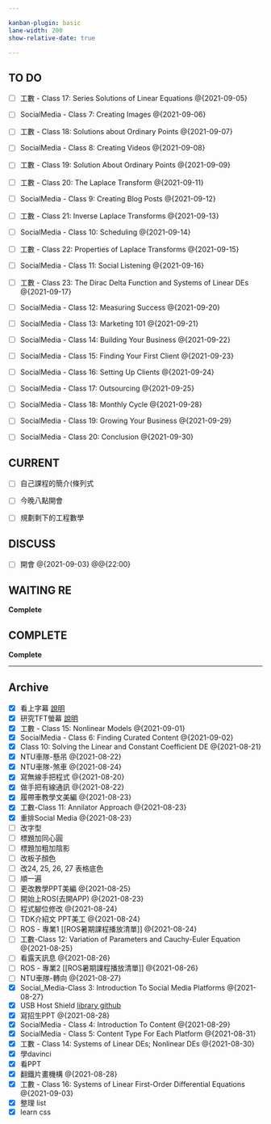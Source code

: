 ```yaml
---

kanban-plugin: basic
lane-width: 200
show-relative-date: true

---
```


## TO DO

- [ ] 工數 - Class 17: Series Solutions of Linear Equations @{2021-09-05}
- [ ] SocialMedia - Class 7: Creating Images @{2021-09-06}
- [ ] 工數 - Class 18: Solutions about Ordinary Points @{2021-09-07}
- [ ] SocialMedia - Class 8: Creating Videos @{2021-09-08}
- [ ] 工數 - Class 19: Solution About Ordinary Points @{2021-09-09}
- [ ] 工數 - Class 20: The Laplace Transform @{2021-09-11}
- [ ] SocialMedia - Class 9: Creating Blog Posts @{2021-09-12}
- [ ] 工數 - Class 21: Inverse Laplace Transforms @{2021-09-13}
- [ ] SocialMedia - Class 10: Scheduling @{2021-09-14}
- [ ] 工數 - Class 22: Properties of Laplace Transforms @{2021-09-15}
- [ ] SocialMedia - Class 11: Social Listening @{2021-09-16}
- [ ] 工數 - Class 23: The Dirac Delta Function and Systems of Linear DEs @{2021-09-17}
- [ ] SocialMedia - Class 12: Measuring Success @{2021-09-20}
- [ ] SocialMedia - Class 13: Marketing 101 @{2021-09-21}
- [ ] SocialMedia - Class 14: Building Your Business @{2021-09-22}
- [ ] SocialMedia - Class 15: Finding Your First Client @{2021-09-23}
- [ ] SocialMedia - Class 16: Setting Up Clients @{2021-09-24}
- [ ] SocialMedia - Class 17: Outsourcing @{2021-09-25}
- [ ] SocialMedia - Class 18: Monthly Cycle @{2021-09-28}
- [ ] SocialMedia - Class 19: Growing Your Business @{2021-09-29}
- [ ] SocialMedia - Class 20: Conclusion @{2021-09-30}


## CURRENT

- [ ] 自己課程的簡介(條列式
- [ ] 今晚八點開會
- [ ] 規劃剩下的工程數學


## DISCUSS

- [ ] 開會 @{2021-09-03} @@{22:00}


## WAITING RE

**Complete**


## COMPLETE

**Complete**


***

## Archive

- [x] 看上字幕 [說明](https://www.playpcesor.com/2020/01/pytranscriber-auto-subtitles.html)
- [x] 研究TFT螢幕 [說明](https://www.arduino.cc/en/Guide/TFT)
- [x] 工數 - Class 15: Nonlinear Models @{2021-09-01}
- [x] SocialMedia - Class 6: Finding Curated Content @{2021-09-02}
- [x] Class 10: Solving the Linear and Constant Coefficient DE @{2021-08-21}
- [x] NTU車隊-懸吊 @{2021-08-22}
- [x] NTU車隊-煞車 @{2021-08-24}
- [x] 寫無線手把程式 @{2021-08-20}
- [x] 做手把有線通訊 @{2021-08-22}
- [x] 履帶車教學文美編 @{2021-08-23}
- [x] 工數-Class 11: Annilator Approach @{2021-08-23}
- [x] 重排Social Media @{2021-08-23}
- [ ] 改字型
- [ ] 標題加同心圓
- [ ] 標題加粗加陰影
- [ ] 改板子顏色
- [ ] 改24, 25, 26, 27 表格底色
- [ ] 順一遍
- [ ] 更改教學PPT美編 @{2021-08-25}
- [ ] 開始上ROS(去開APP) @{2021-08-23}
- [ ] 程式腳位修改 @{2021-08-24}
- [ ] TDK介紹文 PPT美工 @{2021-08-24}
- [ ] ROS - 專業1 [[ROS暑期課程播放清單]] @{2021-08-24}
- [ ] 工數-Class 12: Variation of Parameters and Cauchy-Euler Equation @{2021-08-25}
- [ ] 看露天訊息 @{2021-08-26}
- [ ] ROS - 專業2 [[ROS暑期課程播放清單]]  @{2021-08-26}
- [ ] NTU車隊-轉向 @{2021-08-27}
- [x] Social_Media-Class 3: Introduction To Social Media Platforms @{2021-08-27}
- [x] USB Host Shield [library github](https://github.com/felis/USB_Host_Shield_2.0)
- [x] 寫招生PPT @{2021-08-28}
- [x] SocialMedia - Class 4: Introduction To Content @{2021-08-29}
- [x] SocialMedia - Class 5: Content Type For Each Platform @{2021-08-31}
- [x] 工數 - Class 14: Systems of Linear DEs; Nonlinear DEs @{2021-08-30}
- [x] 學davinci
- [x] 看PPT
- [x] 翻鐵片畫機構 @{2021-08-28}
- [x] 工數 - Class 16: Systems of Linear First-Order Differential Equations @{2021-09-03}
- [x] 整理 list
- [x] learn css